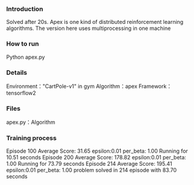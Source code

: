 ### Introduction
Solved after 20s. Apex is one kind of distributed reinforcement learning algorithms. 
The version here uses multiprocessing in one machine

### How to run
Python apex.py

### Details
Environment："CartPole-v1" in gym
Algorithm：apex
Framework：tensorflow2

### Files
apex.py：Algorithm

### Training process
Episode 100     Average Score: 31.65	epsilon:0.01	per_beta: 1.00
Running for 10.51 seconds
Episode 200	Average Score: 178.82   epsilon:0.01	per_beta: 1.00
Running for 73.79 seconds
Episode 214	Average Score: 195.41	epsilon:0.01	per_beta: 1.00
problem solved in 214 episode with 83.70 seconds

